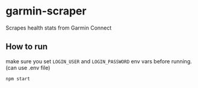 # garmin-scraper

Scrapes health stats from Garmin Connect

## How to run

make sure you set `LOGIN_USER` and `LOGIN_PASSWORD` env vars before running. (can use .env file)

```bash
npm start
```
